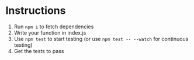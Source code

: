 # Instructions

1. Run `npm i` to fetch dependencies
2. Write your function in index.js
3. Use `npm test` to start testing (or use `npm test -- --watch` for continuous testing)
4. Get the tests to pass